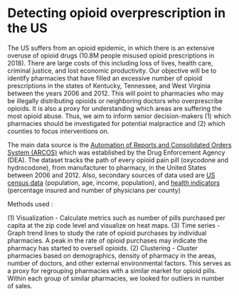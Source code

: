# Detecting opioid overprescription in the US

The US suffers from an opioid epidemic, in which there is an extensive overuse of opioid drugs (10.8M
people misused opioid prescriptions in 2018). There are large costs of this including loss of lives, health
care, criminal justice, and lost economic productivity. Our objective will be to identify pharmacies that
have filled an excessive number of opioid prescriptions in the states of Kentucky, Tennessee, and West
Virginia between the years 2006 and 2012. This will point to pharmacies who may be illegally distributing
opioids or neighboring doctors who overprescribe opioids. It is also a proxy for understanding which areas
are suffering the most opioid abuse. Thus, we aim to inform senior decision-makers (1) which pharmacies
should be investigated for potential malpractice and (2) which counties to focus interventions on.


The main data source is the [Automation of Reports and Consolidated Orders System (ARCOS)](https://d2ty8gaf6rmowa.cloudfront.net/dea-pain-pill-database/bulk/arcos_all_washpost.tsv.gz)
which was established by the Drug Enforcement Agency (DEA). The dataset tracks the path of every opioid pain pill
(oxycodone and hydrocodone), from manufacturer to pharmacy, in the United States between 2006 and
2012. Also, secondary sources of data used are [US census data](https://factfinder.census.gov/) (population, age, income, population), 
and [health indicators](www.countyhealthrankings.org) (percentage insured and number of physicians per county)

Methods used :

(1) Visualization - Calculate metrics such as number of pills purchased per capita at the zip code
level and visualize on heat maps.
(3) Time series - Graph trend lines to study the rate of opioid purchases by individual pharmacies. A
peak in the rate of opioid purchases may indicate the pharmacy has started to oversell opioids.
(2) Clustering - Cluster pharmacies based on demographics, density of pharmacy in the areas,
number of doctors, and other external environmental factors. This serves as a proxy for regrouping pharmacies with a similar market for opioid pills.
Within each group of similar pharmacies, we looked for outliers in number of sales.

